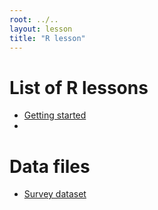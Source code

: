 ```yaml
---
root: ../..
layout: lesson
title: "R lesson"
---
```


# List of R lessons

* [Getting started](01-starting-with-data.html)
*

# Data files

*  [Survey dataset](https://github.com/datacarpentry/2014-09-29-iDigBio/raw/master/data/biology/surveys.csv)

